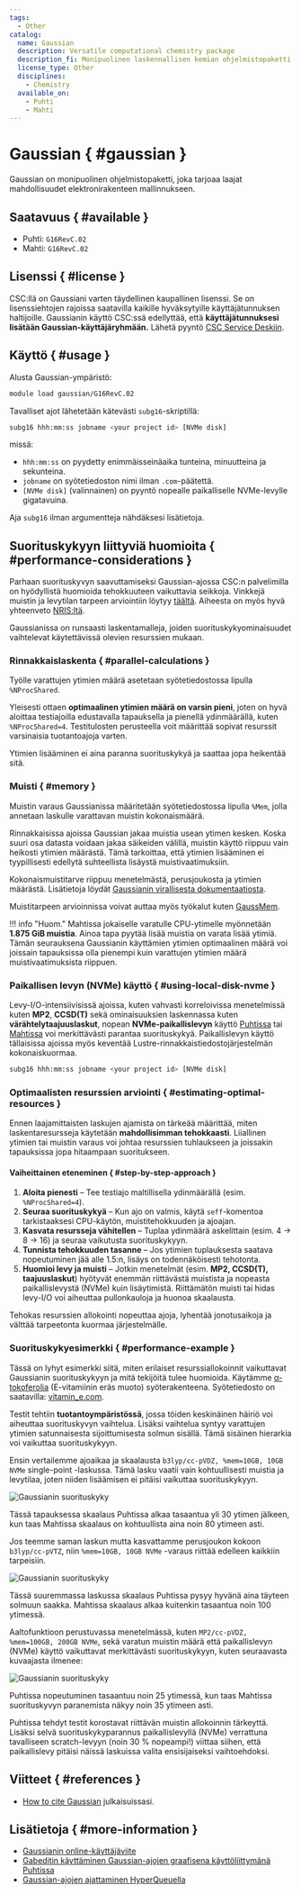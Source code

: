 ```yaml
---
tags:
  - Other
catalog:
  name: Gaussian
  description: Versatile computational chemistry package
  description_fi: Monipuolinen laskennallisen kemian ohjelmistopaketti
  license_type: Other
  disciplines:
    - Chemistry
  available_on:
    - Puhti
    - Mahti
---
```


# Gaussian { #gaussian }

Gaussian on monipuolinen ohjelmistopaketti, joka tarjoaa laajat mahdollisuudet
elektronirakenteen mallinnukseen.

## Saatavuus { #available }

- Puhti: `G16RevC.02`
- Mahti: `G16RevC.02`

## Lisenssi { #license }

CSC:llä on Gaussiani varten täydellinen kaupallinen lisenssi. Se on
lisenssiehtojen rajoissa saatavilla kaikille hyväksytyille
käyttäjätunnuksen haltijoille. Gaussianin käyttö CSC:ssä edellyttää, että
**käyttäjätunnuksesi lisätään Gaussian-käyttäjäryhmään.** Lähetä pyyntö
[CSC Service Deskiin](../support/contact.md).

## Käyttö { #usage }

Alusta Gaussian-ympäristö:

```bash
module load gaussian/G16RevC.02
```

Tavalliset ajot lähetetään kätevästi `subg16`-skriptillä:

```bash
subg16 hhh:mm:ss jobname <your project id> [NVMe disk]
```

missä:

- `hhh:mm:ss` on pyydetty enimmäisseinäaika tunteina, minuutteina ja sekunteina.
- `jobname` on syötetiedoston nimi ilman `.com`-päätettä.
- `[NVMe disk]` (valinnainen) on pyyntö nopealle paikalliselle NVMe-levylle gigatavuina.

Aja `subg16` ilman argumentteja nähdäksesi lisätietoja.

## Suorituskykyyn liittyviä huomioita { #performance-considerations }

Parhaan suorituskyvyn saavuttamiseksi Gaussian-ajossa CSC:n palvelimilla on
hyödyllistä huomioida tehokkuuteen vaikuttavia seikkoja. Vinkkejä muistin ja
levytilan tarpeen arviointiin löytyy
[täältä](http://gaussian.com/running/?tabid=3). Aiheesta on myös hyvä
yhteenveto [NRIS:ltä](https://documentation.sigma2.no/software/application_guides/gaussian/gaussian_tuning.html).

Gaussianissa on runsaasti laskentamalleja, joiden suorituskykyominaisuudet
vaihtelevat käytettävissä olevien resurssien mukaan.

### Rinnakkaislaskenta { #parallel-calculations }

Työlle varattujen ytimien määrä asetetaan syötetiedostossa lipulla
`%NProcShared`.

Yleisesti ottaen **optimaalinen ytimien määrä on varsin pieni**, joten on hyvä
aloittaa testiajoilla edustavalla tapauksella ja pienellä ydinmäärällä, kuten
`%NProcShared=4`. Testitulosten perusteella voit määrittää sopivat resurssit
varsinaisia tuotantoajoja varten.

Ytimien lisääminen ei aina paranna suorituskykyä ja saattaa jopa heikentää sitä.

### Muisti { #memory }

Muistin varaus Gaussianissa määritetään syötetiedostossa lipulla `%Mem`, jolla
annetaan laskulle varattavan muistin kokonaismäärä.

Rinnakkaisissa ajoissa Gaussian jakaa muistia usean ytimen kesken. Koska suuri
osa datasta voidaan jakaa säikeiden välillä, muistin käyttö riippuu vain
heikosti ytimien määrästä. Tämä tarkoittaa, että ytimien lisääminen ei
tyypillisesti edellytä suhteellista lisäystä muistivaatimuksiin.

Kokonaismuistitarve riippuu menetelmästä, perusjoukosta ja ytimien määrästä.
Lisätietoja löydät
[Gaussianin virallisesta dokumentaatiosta](https://gaussian.com/techsupport/).

Muistitarpeen arvioinnissa voivat auttaa myös työkalut kuten
[GaussMem](https://massimiliano-arca.itch.io/gaussmem).

!!! info "Huom."
    Mahtissa jokaiselle varatulle CPU-ytimelle myönnetään **1.875 GiB muistia**. Ainoa tapa pyytää lisää muistia on varata lisää ytimiä. Tämän seurauksena Gaussianin käyttämien ytimien optimaalinen määrä voi joissain tapauksissa olla pienempi kuin varattujen ytimien määrä muistivaatimuksista riippuen.

### Paikallisen levyn (NVMe) käyttö { #using-local-disk-nvme }

Levy-I/O-intensiivisissä ajoissa, kuten vahvasti korreloivissa menetelmissä
kuten **MP2**, **CCSD(T)** sekä ominaisuuksien laskennassa kuten
**värähtelytaajuuslaskut**, nopean **NVMe-paikallislevyn** käyttö
[Puhtissa](../computing/running/creating-job-scripts-puhti.md#local-storage)
tai
[Mahtissa](../computing/running/creating-job-scripts-mahti.md#local-storage)
voi merkittävästi parantaa suorituskykyä. Paikallislevyn käyttö tällaisissa
ajoissa myös keventää Lustre-rinnakkaistiedostojärjestelmän kokonaiskuormaa.

```bash
subg16 hhh:mm:ss jobname <your project id> [NVMe disk]
```

### Optimaalisten resurssien arviointi { #estimating-optimal-resources }

Ennen laajamittaisten laskujen ajamista on tärkeää määrittää, miten
laskentaresursseja käytetään **mahdollisimman tehokkaasti**. Liiallinen
ytimien tai muistin varaus voi johtaa resurssien tuhlaukseen ja joissakin
tapauksissa jopa hitaampaan suoritukseen.

#### **Vaiheittainen eteneminen** { #step-by-step-approach }

1. **Aloita pienesti** – Tee testiajo maltillisella ydinmäärällä
   (esim. `%NProcShared=4`).
2. **Seuraa suorituskykyä** – Kun ajo on valmis, käytä `seff`-komentoa
   tarkistaaksesi CPU-käytön, muistitehokkuuden ja ajoajan.
3. **Kasvata resursseja vähitellen** – Tuplaa ydinmäärä askelittain (esim. 4 →
   8 → 16) ja seuraa vaikutusta suorituskykyyn.
4. **Tunnista tehokkuuden tasanne** – Jos ytimien tuplauksesta saatava
   nopeutuminen jää alle 1.5:n, lisäys on todennäköisesti tehotonta.
5. **Huomioi levy ja muisti** – Jotkin menetelmät (esim. **MP2, CCSD(T),
   taajuuslaskut**) hyötyvät enemmän riittävästä muistista ja nopeasta
   paikallislevystä (NVMe) kuin lisäytimistä. Riittämätön muisti tai hidas
   levy-I/O voi aiheuttaa pullonkauloja ja huonoa skaalausta.

Tehokas resurssien allokointi nopeuttaa ajoja, lyhentää jonotusaikoja ja
välttää tarpeetonta kuormaa järjestelmälle.

### Suorituskykyesimerkki { #performance-example }

Tässä on lyhyt esimerkki siitä, miten erilaiset resurssiallokoinnit vaikuttavat
Gaussianin suorituskykyyn ja mitä tekijöitä tulee huomioida. Käytämme
[α-tokoferolia](https://en.wikipedia.org/wiki/%CE%91-Tocopherol) (E-vitamiinin
eräs muoto) syöterakenteena. Syötetiedosto on saatavilla:
[vitamin_e.com](https://a3s.fi/gaussian/vitamin_e.com).

Testit tehtiin **tuotantoympäristössä**, jossa töiden keskinäinen häiriö voi
aiheuttaa suorituskyvyn vaihtelua. Lisäksi vaihtelua syntyy varattujen ytimien
satunnaisesta sijoittumisesta solmun sisällä. Tämä sisäinen hierarkia voi
vaikuttaa suorituskykyyn.

Ensin vertailemme ajoaikaa ja skaalausta `b3lyp/cc-pVDZ, %mem=10GB, 10GB NVMe`
single-point -laskussa. Tämä lasku vaatii vain kohtuullisesti muistia ja
levytilaa, joten niiden lisäämisen ei pitäisi vaikuttaa suorituskykyyn.

![Gaussianin suorituskyky](../img/g16_perf_1.png)

Tässä tapauksessa skaalaus Puhtissa alkaa tasaantua yli 30 ytimen jälkeen,
kun taas Mahtissa skaalaus on kohtuullista aina noin 80 ytimeen asti.

Jos teemme saman laskun mutta kasvattamme perusjoukon kokoon
`b3lyp/cc-pVTZ`, niin `%mem=10GB, 10GB NVMe` -varaus riittää edelleen kaikkiin
tarpeisiin.

![Gaussianin suorituskyky](../img/g16_perf_2.png)

Tässä suuremmassa laskussa skaalaus Puhtissa pysyy hyvänä aina täyteen solmuun
saakka. Mahtissa skaalaus alkaa kuitenkin tasaantua noin 100 ytimessä.

Aaltofunktioon perustuvassa menetelmässä, kuten
`MP2/cc-pVDZ, %mem=100GB, 200GB NVMe`, sekä varatun muistin määrä että
paikallislevyn (NVMe) käyttö vaikuttavat merkittävästi suorituskykyyn, kuten
seuraavasta kuvaajasta ilmenee:

![Gaussianin suorituskyky](../img/g16_perf_3.png)

Puhtissa nopeutuminen tasaantuu noin 25 ytimessä, kun taas Mahtissa
suorituskyvyn paranemista näkyy noin 35 ytimeen asti.

Puhtissa tehdyt testit korostavat riittävän muistin allokoinnin tärkeyttä.
Lisäksi selvä suorituskykyparannus paikallislevyllä (NVMe) verrattuna
tavalliseen scratch-levyyn (noin 30 % nopeampi!) viittaa siihen, että
paikallislevy pitäisi näissä laskuissa valita ensisijaiseksi vaihtoehdoksi.

## Viitteet { #references }

- [How to cite Gaussian](http://gaussian.com/citation_b01/) julkaisuissasi.

## Lisätietoja { #more-information }

- [Gaussianin online-käyttäjäviite](http://gaussian.com/man/)
- [Gabeditin käyttäminen Gaussian-ajojen graafisena käyttöliittymänä Puhtissa](../support/tutorials/gabedit_gaussian.md)
- [Gaussian-ajojen ajattaminen HyperQueuella](https://csc-training.github.io/csc-env-eff/hands-on/throughput/gaussian_hq.html)